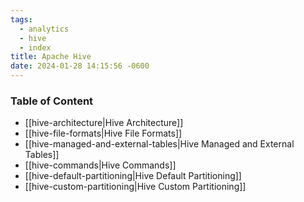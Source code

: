 ```yaml
---
tags:
  - analytics
  - hive
  - index
title: Apache Hive
date: 2024-01-28 14:15:56 -0600
---
```


### Table of Content

* [[hive-architecture|Hive Architecture]]
* [[hive-file-formats|Hive File Formats]]
* [[hive-managed-and-external-tables|Hive Managed and External Tables]]
* [[hive-commands|Hive Commands]]
* [[hive-default-partitioning|Hive Default Partitioning]]
* [[hive-custom-partitioning|Hive Custom Partitioning]]
